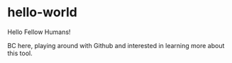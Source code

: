 # hello-world

Hello Fellow Humans!

BC here, playing around with Github and interested in learning more about this tool.

